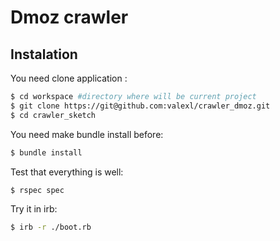 
# Dmoz crawler

## Instalation

You need clone application :

```sh
$ cd workspace #directory where will be current project
$ git clone https://git@github.com:valexl/crawler_dmoz.git
$ cd crawler_sketch
```

You need make bundle install before:

```sh
$ bundle install
```

Test that everything is well:

```sh
$ rspec spec
```

Try it in irb:

```sh
$ irb -r ./boot.rb
```
